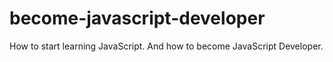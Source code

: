 # become-javascript-developer
How to start learning JavaScript. And how to become JavaScript Developer.
